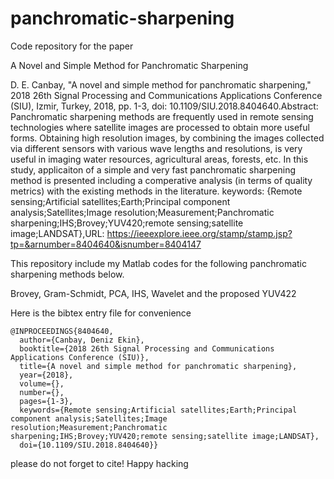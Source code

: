 # panchromatic-sharpening
Code repository for the paper

A Novel and Simple Method for Panchromatic Sharpening 

D. E. Canbay, "A novel and simple method for panchromatic sharpening," 2018 26th Signal Processing and Communications Applications Conference (SIU), Izmir, Turkey, 2018, pp. 1-3, doi: 10.1109/SIU.2018.8404640.Abstract: Panchromatic sharpening methods are frequently used in remote sensing technologies where satellite images are processed to obtain more useful forms. Obtaining high resolution images, by combining the images collected via different sensors with various wave lengths and resolutions, is very useful in imaging water resources, agricultural areas, forests, etc. In this study, applicaiton of a simple and very fast panchromatic sharpening method is presented including a comperative analysis (in terms of quality metrics) with the existing methods in the literature. keywords: {Remote sensing;Artificial satellites;Earth;Principal component analysis;Satellites;Image resolution;Measurement;Panchromatic sharpening;IHS;Brovey;YUV420;remote sensing;satellite image;LANDSAT},URL: https://ieeexplore.ieee.org/stamp/stamp.jsp?tp=&arnumber=8404640&isnumber=8404147

This repository include my Matlab codes for the following panchromatic sharpening methods below. 

Brovey, Gram-Schmidt, PCA, IHS, Wavelet and the proposed YUV422

Here is the bibtex entry file for convenience
```
@INPROCEEDINGS{8404640,
  author={Canbay, Deniz Ekin},
  booktitle={2018 26th Signal Processing and Communications Applications Conference (SIU)}, 
  title={A novel and simple method for panchromatic sharpening}, 
  year={2018},
  volume={},
  number={},
  pages={1-3},
  keywords={Remote sensing;Artificial satellites;Earth;Principal component analysis;Satellites;Image resolution;Measurement;Panchromatic sharpening;IHS;Brovey;YUV420;remote sensing;satellite image;LANDSAT},
  doi={10.1109/SIU.2018.8404640}}
```

please do not forget to cite!
Happy hacking
